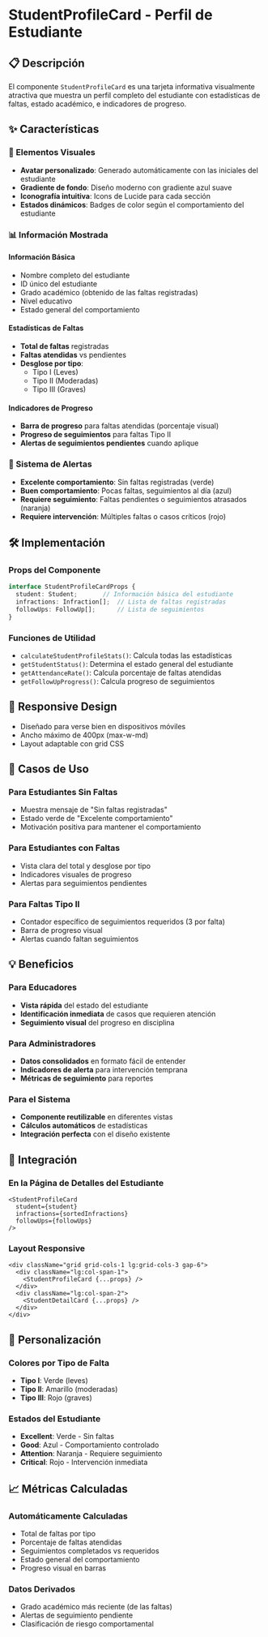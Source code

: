 # StudentProfileCard - Perfil de Estudiante

## 📋 Descripción

El componente `StudentProfileCard` es una tarjeta informativa visualmente atractiva que muestra un perfil completo del estudiante con estadísticas de faltas, estado académico, e indicadores de progreso.

## ✨ Características

### 🎨 Elementos Visuales
- **Avatar personalizado**: Generado automáticamente con las iniciales del estudiante
- **Gradiente de fondo**: Diseño moderno con gradiente azul suave
- **Iconografía intuitiva**: Icons de Lucide para cada sección
- **Estados dinámicos**: Badges de color según el comportamiento del estudiante

### 📊 Información Mostrada

#### Información Básica
- Nombre completo del estudiante
- ID único del estudiante
- Grado académico (obtenido de las faltas registradas)
- Nivel educativo
- Estado general del comportamiento

#### Estadísticas de Faltas
- **Total de faltas** registradas
- **Faltas atendidas** vs pendientes
- **Desglose por tipo**:
  - Tipo I (Leves)
  - Tipo II (Moderadas) 
  - Tipo III (Graves)

#### Indicadores de Progreso
- **Barra de progreso** para faltas atendidas (porcentaje visual)
- **Progreso de seguimientos** para faltas Tipo II
- **Alertas de seguimientos pendientes** cuando aplique

### 🚨 Sistema de Alertas
- **Excelente comportamiento**: Sin faltas registradas (verde)
- **Buen comportamiento**: Pocas faltas, seguimientos al día (azul)
- **Requiere seguimiento**: Faltas pendientes o seguimientos atrasados (naranja)
- **Requiere intervención**: Múltiples faltas o casos críticos (rojo)

## 🛠️ Implementación

### Props del Componente
```typescript
interface StudentProfileCardProps {
  student: Student;       // Información básica del estudiante
  infractions: Infraction[];  // Lista de faltas registradas
  followUps: FollowUp[];      // Lista de seguimientos
}
```

### Funciones de Utilidad
- `calculateStudentProfileStats()`: Calcula todas las estadísticas
- `getStudentStatus()`: Determina el estado general del estudiante
- `getAttendanceRate()`: Calcula porcentaje de faltas atendidas
- `getFollowUpProgress()`: Calcula progreso de seguimientos

## 📱 Responsive Design
- Diseñado para verse bien en dispositivos móviles
- Ancho máximo de 400px (max-w-md)
- Layout adaptable con grid CSS

## 🎯 Casos de Uso

### Para Estudiantes Sin Faltas
- Muestra mensaje de "Sin faltas registradas"
- Estado verde de "Excelente comportamiento"
- Motivación positiva para mantener el comportamiento

### Para Estudiantes con Faltas
- Vista clara del total y desglose por tipo
- Indicadores visuales de progreso
- Alertas para seguimientos pendientes

### Para Faltas Tipo II
- Contador específico de seguimientos requeridos (3 por falta)
- Barra de progreso visual
- Alertas cuando faltan seguimientos

## 💡 Beneficios

### Para Educadores
- **Vista rápida** del estado del estudiante
- **Identificación inmediata** de casos que requieren atención
- **Seguimiento visual** del progreso en disciplina

### Para Administradores
- **Datos consolidados** en formato fácil de entender
- **Indicadores de alerta** para intervención temprana
- **Métricas de seguimiento** para reportes

### Para el Sistema
- **Componente reutilizable** en diferentes vistas
- **Cálculos automáticos** de estadísticas
- **Integración perfecta** con el diseño existente

## 🔧 Integración

### En la Página de Detalles del Estudiante
```tsx
<StudentProfileCard
  student={student}
  infractions={sortedInfractions}
  followUps={followUps}
/>
```

### Layout Responsive
```tsx
<div className="grid grid-cols-1 lg:grid-cols-3 gap-6">
  <div className="lg:col-span-1">
    <StudentProfileCard {...props} />
  </div>
  <div className="lg:col-span-2">
    <StudentDetailCard {...props} />
  </div>
</div>
```

## 🎨 Personalización

### Colores por Tipo de Falta
- **Tipo I**: Verde (leves)
- **Tipo II**: Amarillo (moderadas)  
- **Tipo III**: Rojo (graves)

### Estados del Estudiante
- **Excellent**: Verde - Sin faltas
- **Good**: Azul - Comportamiento controlado
- **Attention**: Naranja - Requiere seguimiento
- **Critical**: Rojo - Intervención inmediata

## 📈 Métricas Calculadas

### Automáticamente Calculadas
- Total de faltas por tipo
- Porcentaje de faltas atendidas
- Seguimientos completados vs requeridos
- Estado general del comportamiento
- Progreso visual en barras

### Datos Derivados
- Grado académico más reciente (de las faltas)
- Alertas de seguimiento pendiente
- Clasificación de riesgo comportamental
